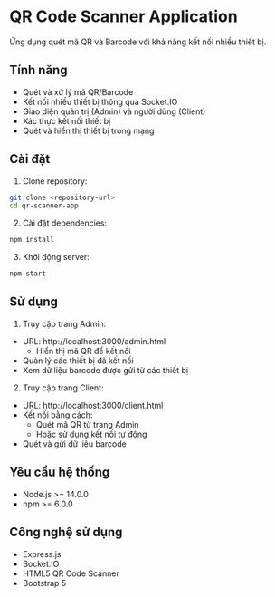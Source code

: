 # QR Code Scanner Application

Ứng dụng quét mã QR và Barcode với khả năng kết nối nhiều thiết bị.

## Tính năng

- Quét và xử lý mã QR/Barcode
- Kết nối nhiều thiết bị thông qua Socket.IO
- Giao diện quản trị (Admin) và người dùng (Client)
- Xác thực kết nối thiết bị
- Quét và hiển thị thiết bị trong mạng

## Cài đặt

1. Clone repository:
```bash
git clone <repository-url>
cd qr-scanner-app
```

2. Cài đặt dependencies:
```bash
npm install
```

3. Khởi động server:
```bash
npm start
```

## Sử dụng

1. Truy cập trang Admin:
- URL: http://localhost:3000/admin.html
   - Hiển thị mã QR để kết nối
- Quản lý các thiết bị đã kết nối
- Xem dữ liệu barcode được gửi từ các thiết bị

2. Truy cập trang Client:
- URL: http://localhost:3000/client.html
- Kết nối bằng cách:
  + Quét mã QR từ trang Admin
  + Hoặc sử dụng kết nối tự động
- Quét và gửi dữ liệu barcode

## Yêu cầu hệ thống

- Node.js >= 14.0.0
- npm >= 6.0.0

## Công nghệ sử dụng

- Express.js
- Socket.IO
- HTML5 QR Code Scanner
- Bootstrap 5 